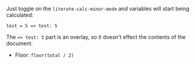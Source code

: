 Just toggle on the `literate-calc-minor-mode` and variables will start being calculated:

    test = 5 => test: 5

The `=> test: 5` part is an overlay, so it doesn't effect the contents of the document.

- Floor: `floor(total / 2)`
